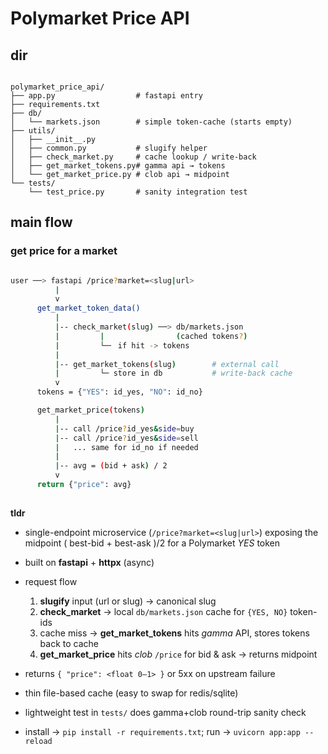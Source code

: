 # Polymarket Price API

## dir
```plaintext

polymarket_price_api/
├── app.py                  # fastapi entry
├── requirements.txt
├── db/
│   └── markets.json        # simple token-cache (starts empty)
├── utils/
│   ├── __init__.py
│   ├── common.py           # slugify helper
│   ├── check_market.py     # cache lookup / write-back
│   ├── get_market_tokens.py# gamma api → tokens
│   └── get_market_price.py # clob api → midpoint
└── tests/
    └── test_price.py       # sanity integration test
```


## main flow 

### get price for a market



```bash

user ──> fastapi /price?market=<slug|url>
          |
          v
      get_market_token_data()
          |
          |-- check_market(slug) ──> db/markets.json
          |         |                (cached tokens?)
          |         └─╴ if hit -> tokens
          |
          |-- get_market_tokens(slug)        # external call
          |         └─ store in db           # write-back cache
          v
      tokens = {"YES": id_yes, "NO": id_no}

      get_market_price(tokens)
          |
          |-- call /price?id_yes&side=buy
          |-- call /price?id_yes&side=sell
          |   ... same for id_no if needed
          |
          |-- avg = (bid + ask) / 2
          v
      return {"price": avg}
```
## 
**tldr**

* single-endpoint microservice (`/price?market=<slug|url>`) exposing the midpoint ( best-bid + best-ask )/2 for a Polymarket *YES* token
* built on **fastapi** + **httpx** (async)
* request flow

  1. **slugify** input (url or slug) → canonical slug
  2. **check\_market** → local `db/markets.json` cache for `{YES, NO}` token-ids
  3. cache miss → **get\_market\_tokens** hits *gamma* API, stores tokens back to cache
  4. **get\_market\_price** hits *clob* `/price` for bid & ask → returns midpoint
* returns `{ "price": <float 0–1> }` or 5xx on upstream failure
* thin file-based cache (easy to swap for redis/sqlite)
* lightweight test in `tests/` does gamma+clob round-trip sanity check
* install -> `pip install -r requirements.txt`; run -> `uvicorn app:app --reload`

